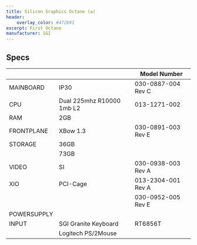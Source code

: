 ```yaml
---
title: Silicon Graphics Octane (a)
header:
    overlay_color: #472b91
excerpt: First Octane
manufacturer: SGI
---
```


## Specs

|             |                           | Model Number       |
|-------------|---------------------------|--------------------|
| MAINBOARD   | IP30                      | 030-0887-004 Rev C |
| CPU         | Dual 225mhz R10000 1mb L2 | 013-1271-002       |
| RAM         | 2GB                       |                    |
| FRONTPLANE  | XBow 1.3                  | 030-0891-003 Rev E |
| STORAGE     | 36GB                      |                    |
|             | 73GB                      |                    |
| VIDEO       | SI                        | 030-0938-003 Rev A |
| XIO         | PCI-Cage                  | 013-2304-001 Rev A |
|             |                           | 030-0952-005 Rev E |
| POWERSUPPLY |                           |                    |
| INPUT       | SGI Granite Keyboard      | RT6856T            |
|             | Logitech PS/2Mouse        |                    |
